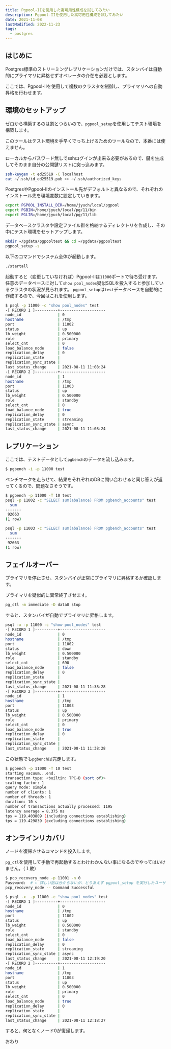 ```yaml
---
title: Pgpool-IIを使用した高可用性構成を試してみたい
description: Pgpool-IIを使用した高可用性構成を試してみたい
date: 2021-11-08
lastModified: 2022-11-23
tags: 
  - postgres
---
```


## はじめに

Postgres標準のストリーミングレプリケーションだけでは、スタンバイは自動的にプライマリに昇格せずオペレータの介在を必要とします。

ここでは、Pgpool-IIを使用して複数のクラスタを制御し、プライマリへの自動昇格を行わせます。

## 環境のセットアップ

ゼロから構築するのは割とつらいので、`pgpool_setup`を使用してテスト環境を構築します。

このツールはテスト環境を手早くでっち上げるためのツールなので、本番には使えません。

ローカルからパスワード無しでsshログインが出来る必要があるので、鍵を生成してそのまま自分の公開鍵リストに突っ込みます。

```sh
ssh-keygen -t ed25519 -C localhost
cat ~/.ssh/id_ed25519.pub >> ~/.ssh/authorized_keys
```

PostgresやPgpool-IIのインストール先がデフォルトと異なるので、それぞれのインストール先を環境変数に設定していきます。

```sh
export PGPOOL_INSTALL_DIR=/home/jyuch/local/pgpool
export PGBIN=/home/jyuch/local/pg/11/bin 
export PGLIB=/home/jyuch/local/pg/11/lib
```

データベースクラスタや設定ファイル群を格納するディレクトリを作成し、その中にテスト環境をセットアップします。

```sh
mkdir ~/pgdata/pgpooltest && cd ~/pgdata/pgpooltest
pgpool_setup -s
```

以下のコマンドでシステム全体が起動します。

```sh
./startall
```

起動すると（変更していなければ）Pgpool-IIは`11000`ポートで待ち受けます。
任意のデータベースに対して`show pool_nodes`疑似SQLを投入すると参加しているクラスタの状況が見られます。
`pgpool_setup`は`test`データベースを自動的に作成するので、今回はこれを使用します。

```sh
$ psql -p 11000 -c "show pool_nodes" test
-[ RECORD 1 ]----------+--------------------
node_id                | 0
hostname               | /tmp
port                   | 11002
status                 | up
lb_weight              | 0.500000
role                   | primary
select_cnt             | 0
load_balance_node      | false
replication_delay      | 0
replication_state      |  
replication_sync_state |  
last_status_change     | 2021-08-11 11:08:24
-[ RECORD 2 ]----------+--------------------
node_id                | 1
hostname               | /tmp
port                   | 11003
status                 | up
lb_weight              | 0.500000
role                   | standby
select_cnt             | 0
load_balance_node      | true
replication_delay      | 0
replication_state      | streaming
replication_sync_state | async
last_status_change     | 2021-08-11 11:08:24
```

## レプリケーション

ここでは、テストデータとして`pgbench`のデータを流し込みます。

```sh
$ pgbench -i -p 11000 test
```

ベンチマークを走らせて、結果をそれぞれのDBに問い合わせると同じ答えが返ってくるので、問題なさそうです。

```sh
$ pgbench -p 11000 -T 10 test
psql -p 11002 -c "SELECT sum(abalance) FROM pgbench_accounts" test
  sum  
-------
 92663
(1 row)

psql -p 11003 -c "SELECT sum(abalance) FROM pgbench_accounts" test
  sum  
-------
 92663
(1 row)
```

## フェイルオーバー

プライマリを停止させ、スタンバイが正常にプライマリに昇格するか確認します。

プライマリを疑似的に異常終了させます。

```sh
pg_ctl -m immediate -D data0 stop
```

すると、スタンバイが自動でプライマリに昇格します。

```sh
psql -x -p 11000 -c "show pool_nodes" test
-[ RECORD 1 ]----------+--------------------
node_id                | 0
hostname               | /tmp
port                   | 11002
status                 | down
lb_weight              | 0.500000
role                   | standby
select_cnt             | 690
load_balance_node      | false
replication_delay      | 0
replication_state      |  
replication_sync_state |  
last_status_change     | 2021-08-11 11:38:28
-[ RECORD 2 ]----------+--------------------
node_id                | 1
hostname               | /tmp
port                   | 11003
status                 | up
lb_weight              | 0.500000
role                   | primary
select_cnt             | 0
load_balance_node      | true
replication_delay      | 0
replication_state      |  
replication_sync_state |  
last_status_change     | 2021-08-11 11:38:28
```

この状態でも`pgbench`は完走します。

```sh
$ pgbench -p 11000 -T 10 test                                       
starting vacuum...end.
transaction type: <builtin: TPC-B (sort of)>
scaling factor: 1
query mode: simple
number of clients: 1
number of threads: 1
duration: 10 s
number of transactions actually processed: 1195
latency average = 8.375 ms
tps = 119.403809 (including connections establishing)
tps = 119.429839 (excluding connections establishing)
```

## オンラインリカバリ

ノードを復帰させるコマンドを投入します。

`pg_ctl`を使用して手動で再起動するとわけわかんない事になるのでやってはいけません。（１敗）

```sh
$ pcp_recovery_node -p 11001 -n 0
Password:  # ← 詳しい話は分からないが、とりあえず pgpool_setup を実行したユーザ名と同じであれば大丈夫っぽい
pcp_recovery_node -- Command Successful
```

```sh
$ psql -x  -p 11000 -c "show pool_nodes" test
-[ RECORD 1 ]----------+--------------------
node_id                | 0
hostname               | /tmp
port                   | 11002
status                 | up
lb_weight              | 0.500000
role                   | standby
select_cnt             | 0
load_balance_node      | false
replication_delay      | 0
replication_state      | streaming
replication_sync_state | async
last_status_change     | 2021-08-11 12:19:20
-[ RECORD 2 ]----------+--------------------
node_id                | 1
hostname               | /tmp
port                   | 11003
status                 | up
lb_weight              | 0.500000
role                   | primary
select_cnt             | 0
load_balance_node      | true
replication_delay      | 0
replication_state      | 
replication_sync_state | 
last_status_change     | 2021-08-11 12:18:27
```

すると、何となくノード0が復帰します。

おわり
